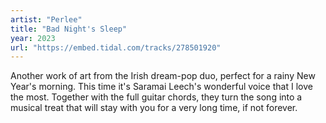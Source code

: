 ```yaml
---
artist: "Perlee" 
title: "Bad Night's Sleep"
year: 2023
url: "https://embed.tidal.com/tracks/278501920"
---
```


Another work of art from the Irish dream-pop duo, perfect for a rainy New
Year's morning. This time it's Saramai Leech's wonderful voice that I love the
most. Together with the full guitar chords, they turn the song into a musical
treat that will stay with you for a very long time, if not forever.
